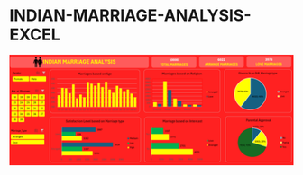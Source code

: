 # INDIAN-MARRIAGE-ANALYSIS-EXCEL
![](https://github.com/ab21bisht/INDIAN-MARRIAGE-ANALYSIS-EXCEL/blob/main/Screenshot%20(8).png)
